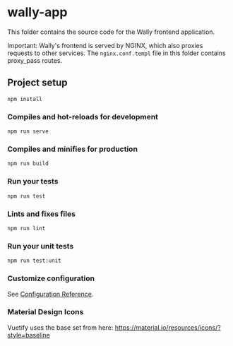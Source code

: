 # wally-app

This folder contains the source code for the Wally frontend application.

Important: Wally's frontend is served by NGINX, which also proxies requests to other services.
The `nginx.conf.templ` file in this folder contains proxy_pass routes.

## Project setup
```
npm install
```

### Compiles and hot-reloads for development
```
npm run serve
```

### Compiles and minifies for production
```
npm run build
```

### Run your tests
```
npm run test
```

### Lints and fixes files
```
npm run lint
```

### Run your unit tests
```
npm run test:unit
```


### Customize configuration
See [Configuration Reference](https://cli.vuejs.org/config/).


### Material Design Icons
Vuetify uses the base set from here: https://material.io/resources/icons/?style=baseline